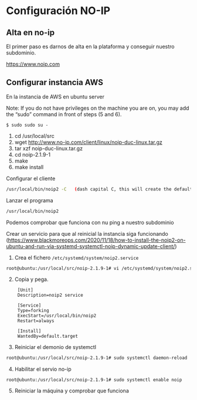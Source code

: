 # Configuración NO-IP 

## Alta en no-ip
El primer paso es darnos de alta en la plataforma y conseguir nuestro subdominio.


https://www.noip.com


## Configurar instancia AWS
En la instancia de AWS en ubuntu server

Note: If you do not have privileges on the machine you are on, you may add the “sudo” command in front of steps (5 and 6).
```
$ sudo sudo su -
```
1. cd /usr/local/src
1. wget http://www.no-ip.com/client/linux/noip-duc-linux.tar.gz
1. tar xzf noip-duc-linux.tar.gz
1. cd noip-2.1.9-1
1. make
1. make install

Configurar el cliente
```sh
/usr/local/bin/noip2 -C   (dash capital C, this will create the default config file)
```
Lanzar el programa
```sh
/usr/local/bin/noip2
```
Podemos comprobar que funciona con nu ping a nuestro subdominio


Crear un servicio para que al reinicial la instancia siga funcionando (https://www.blackmoreops.com/2020/11/18/how-to-install-the-noip2-on-ubuntu-and-run-via-systemd-systemctl-noip-dynamic-update-client/)


1. Crea el fichero `/etc/systemd/system/noip2.service`
```sh
root@ubuntu:/usr/local/src/noip-2.1.9-1# vi /etc/systemd/system/noip2.service
```
2. Copia y pega.

        [Unit]
        Description=noip2 service

        [Service]
        Type=forking
        ExecStart=/usr/local/bin/noip2
        Restart=always

        [Install]
        WantedBy=default.target


3. Reiniciar el demonio de systemctl
```sh
root@ubuntu:/usr/local/src/noip-2.1.9-1# sudo systemctl daemon-reload
```
4. Habilitar el servio no-ip
```
root@ubuntu:/usr/local/src/noip-2.1.9-1# sudo systemctl enable noip
```

5. Reiniciar la máquina y comprobar que funciona